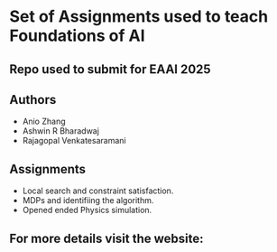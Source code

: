 # Set of Assignments used to teach Foundations of AI

## Repo used to submit for EAAI 2025

## Authors 
* Anio Zhang
* Ashwin R Bharadwaj
* Rajagopal Venkatesaramani

## Assignments 
* Local search and constraint satisfaction.
* MDPs and identifiing the algorithm.
* Opened ended Physics simulation.

## For more details visit the website:
